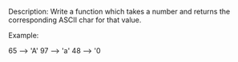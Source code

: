 Description:
Write a function which takes a number and returns the corresponding ASCII char for that value.

Example:

65 --> 'A'
97 --> 'a'
48 --> '0